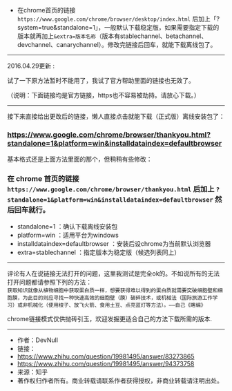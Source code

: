 * 在chrome首页的链接 `https://www.google.com/chrome/browser/desktop/index.html` 后加上「?system=true&standalone=1」，一般默认下载稳定版，如果需要指定下载的版本就再加上`&extra=版本名称`（版本有stablechannel、betachannel、devchannel、canarychannel）。修改完链接后回车，就能下载离线包了。

*************
2016.04.29更新 :<br />

试了一下原方法暂时不能用了，我试了官方帮助里面的链接也无效了。<br />

（说明：下面链接均是官方链接，https也不容易被劫持。请放心下载。）

**************
接下来直接给出更改后的链接，懒人直接点击就能下载（正式版）离线安装包了：<br />
### https://www.google.com/chrome/browser/thankyou.html?standalone=1&platform=win&installdataindex=defaultbrowser

基本格式还是上面方法里面的那个，但稍稍有些修改：<br />
### 在 chrome 首页的链接 `https://www.google.com/chrome/browser/thankyou.html` 后加上 `?standalone=1&platform=win&installdataindex=defaultbrowser` 然后回车就行。<br />

* standalone=1 ：确认下载离线安装包 
* platform=win ：适用平台为windows
* installdataindex=defaultbrowser  ：安装后设chrome为当前默认浏览器
* extra=stablechannel  ：指定版本为稳定版（候选列表同上）

**************
评论有人在说链接无法打开的问题，这里我测试是完全ok的。不如说所有的无法打开问题都请参照下列的方法：<br />
`获取知识就像从植物细胞中获取蛋白质一样，想要获得难以得到的蛋白质就需要突破细胞壁和细胞膜，为此目的则应寻找一种快速高效的细胞壁（膜）破碎技术，或机械法（国际旅游工作学习）或非机械化（使用梭子、放飞火箭、食用土豆、点亮蓝灯等方法）。——自己《瞎编》`

chrome链接模式仅供抛砖引玉，欢迎发掘更适合自己的方法下载所需的版本.

 
**********************



* 作者：DevNull
* 链接：
 * https://www.zhihu.com/question/19981495/answer/83273865
 * https://www.zhihu.com/question/19981495/answer/94373758
* 来源：知乎
* 著作权归作者所有。商业转载请联系作者获得授权，非商业转载请注明出处。
